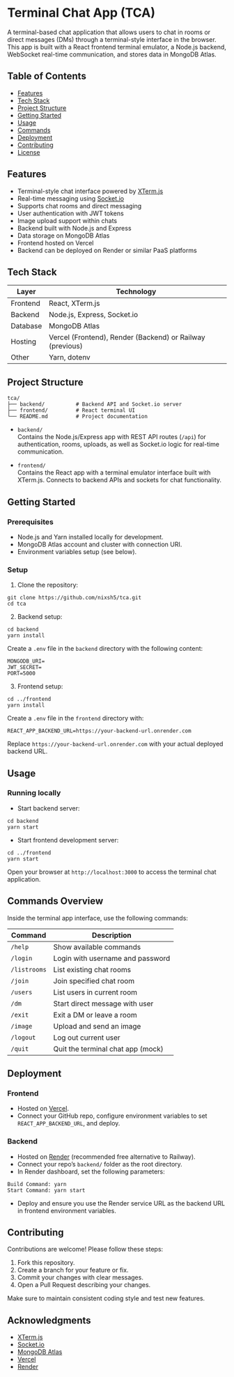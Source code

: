 # Terminal Chat App (TCA)

A terminal-based chat application that allows users to chat in rooms or direct messages (DMs) through a terminal-style interface in the browser. This app is built with a React frontend terminal emulator, a Node.js backend, WebSocket real-time communication, and stores data in MongoDB Atlas.

## Table of Contents

- [Features](#features)  
- [Tech Stack](#tech-stack)  
- [Project Structure](#project-structure)  
- [Getting Started](#getting-started)  
- [Usage](#usage)  
- [Commands](#commands) 
- [Deployment](#deployment)  
- [Contributing](#contributing)  
- [License](#license)  

## Features

- Terminal-style chat interface powered by [XTerm.js](https://xtermjs.org/)  
- Real-time messaging using [Socket.io](https://socket.io/)  
- Supports chat rooms and direct messaging  
- User authentication with JWT tokens  
- Image upload support within chats  
- Backend built with Node.js and Express  
- Data storage on MongoDB Atlas  
- Frontend hosted on Vercel  
- Backend can be deployed on Render or similar PaaS platforms  

## Tech Stack

| Layer       | Technology                    |
|-------------|------------------------------|
| Frontend    | React, XTerm.js              |
| Backend     | Node.js, Express, Socket.io  |
| Database    | MongoDB Atlas                |
| Hosting     | Vercel (Frontend), Render (Backend) or Railway (previous) |
| Other       | Yarn, dotenv                 |

## Project Structure

```
tca/
├── backend/          # Backend API and Socket.io server
├── frontend/         # React terminal UI
└── README.md         # Project documentation
```

- `backend/`  
  Contains the Node.js/Express app with REST API routes (`/api`) for authentication, rooms, uploads, as well as Socket.io logic for real-time communication.

- `frontend/`  
  Contains the React app with a terminal emulator interface built with XTerm.js. Connects to backend APIs and sockets for chat functionality.

## Getting Started

### Prerequisites

- Node.js and Yarn installed locally for development.  
- MongoDB Atlas account and cluster with connection URI.  
- Environment variables setup (see below).  

### Setup

1. Clone the repository:

```
git clone https://github.com/nixsh5/tca.git
cd tca
```

2. Backend setup:

```
cd backend
yarn install
```

Create a `.env` file in the `backend` directory with the following content:

```
MONGODB_URI=
JWT_SECRET=
PORT=5000
```

3. Frontend setup:

```
cd ../frontend
yarn install
```

Create a `.env` file in the `frontend` directory with:

```
REACT_APP_BACKEND_URL=https://your-backend-url.onrender.com
```

Replace `https://your-backend-url.onrender.com` with your actual deployed backend URL.

## Usage

### Running locally

- Start backend server:

```
cd backend
yarn start
```

- Start frontend development server:

```
cd ../frontend
yarn start
```

Open your browser at `http://localhost:3000` to access the terminal chat application.

## Commands Overview

Inside the terminal app interface, use the following commands:

| Command                   | Description                           |
|---------------------------|-------------------------------------|
| `/help`                   | Show available commands             |
| `/login  ` | Login with username and password    |
| `/listrooms`              | List existing chat rooms            |
| `/join `            | Join specified chat room            |
| `/users`                  | List users in current room          |
| `/dm `          | Start direct message with user      |
| `/exit`                   | Exit a DM or leave a room           |
| `/image`                  | Upload and send an image            |
| `/logout`                 | Log out current user                |
| `/quit`                   | Quit the terminal chat app (mock)  |

## Deployment

### Frontend

- Hosted on [Vercel](https://vercel.com/).  
- Connect your GitHub repo, configure environment variables to set `REACT_APP_BACKEND_URL`, and deploy.

### Backend

- Hosted on [Render](https://render.com/) (recommended free alternative to Railway).  
- Connect your repo’s `backend/` folder as the root directory.  
- In Render dashboard, set the following parameters:

```
Build Command: yarn
Start Command: yarn start
```

- Deploy and ensure you use the Render service URL as the backend URL in frontend environment variables.

## Contributing

Contributions are welcome! Please follow these steps:

1. Fork this repository.  
2. Create a branch for your feature or fix.  
3. Commit your changes with clear messages.  
4. Open a Pull Request describing your changes.  

Make sure to maintain consistent coding style and test new features.


## Acknowledgments

- [XTerm.js](https://xtermjs.org/)  
- [Socket.io](https://socket.io/)  
- [MongoDB Atlas](https://www.mongodb.com/cloud/atlas)  
- [Vercel](https://vercel.com/)  
- [Render](https://render.com/)  
